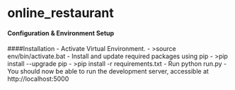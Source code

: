 # online_restaurant

#### Configuration & Environment Setup

####Installation
	- Activate Virtual Environment.
		- >source env/bin/activate.bat
	- Install and update required packages using pip
		- >pip install --upgrade pip
		- >pip install -r requirements.txt
	- Run python run.py
		- You should now be able to run the development server, accessible at http://localhost:5000
